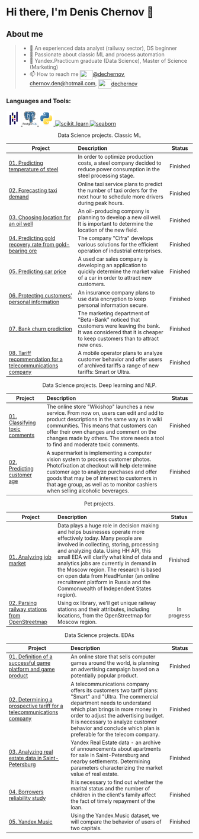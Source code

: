 # Hi there, I'm Denis Chernov 👋

## About me  
> - 🔭 An experienced data analyst (railway sector), DS beginner
> - 🌱 Passionate about classic ML and process automation
> - 📡 Yandex.Practicum graduate (Data Science), Master of Science (Marketing)
> - 📫 How to reach me <a href="https://t.me/dechernov" target="balnk"><img align="center" src="https://download.logo.wine/logo/Telegram_(software)/Telegram_(software)-Logo.wine.png" height="25" width="35" />@dechernov</a>, chernov.den@hotmail.com, <a href="https://www.linkedin.com/in/dechernov/" target="balnk"><img align="center" src="https://download.logo.wine/logo/LinkedIn/LinkedIn-Icon-Logo.wine.png" height="25" width="35" />dechernov</a>

<h3 align="left">Languages and Tools:</h3>
<p align="left"> <a href="https://pandas.pydata.org/" target="_blank" rel="noreferrer"> <img src="https://raw.githubusercontent.com/devicons/devicon/2ae2a900d2f041da66e950e4d48052658d850630/icons/pandas/pandas-original.svg" alt="pandas" width="40" height="40"/> </a> <a href="https://www.postgresql.org" target="_blank" rel="noreferrer"> <img src="https://raw.githubusercontent.com/devicons/devicon/master/icons/postgresql/postgresql-original-wordmark.svg" alt="postgresql" width="40" height="40"/> </a> <a href="https://www.python.org" target="_blank" rel="noreferrer"> <img src="https://raw.githubusercontent.com/devicons/devicon/master/icons/python/python-original.svg" alt="python" width="40" height="40"/> </a> <a href="https://scikit-learn.org/" target="_blank" rel="noreferrer"> <img src="https://upload.wikimedia.org/wikipedia/commons/0/05/Scikit_learn_logo_small.svg" alt="scikit_learn" width="40" height="40"/> </a> <a href="https://seaborn.pydata.org/" target="_blank" rel="noreferrer"> <img src="https://seaborn.pydata.org/_images/logo-mark-lightbg.svg" alt="seaborn" width="40" height="40"/> </a> </p>


<p align="center"> Data Science projects. Classic ML </p align="center">


| **Project** | **Description** | **Status** |
| -------------------- | :--------------------- |:---------------------------:|
| [01. Predicting temperature of steel](https://github.com/dechernov/DS_projects/blob/main/Yandex.Practicum%20projects/Predicting%20temperature%20of%20steel/final_project_final_version.ipynb)|In order to optimize production costs, a steel company decided to reduce power consumption in the steel processing stage.|Finished|
| [02. Forecasting taxi demand](https://github.com/dechernov/DS_projects/blob/main/Yandex.Practicum%20projects/Forecasting%20taxi%20demand/taxies_forecasting.ipynb)|Online taxi service plans to predict the number of taxi orders for the next hour to schedule more drivers during peak hours.|Finished|
| [03. Choosing location for an oil well](https://github.com/dechernov/DS_projects/blob/main/Yandex.Practicum%20projects/Choosing%20location%20for%20an%20oil%20well/oil.ipynb)|An oil-producing company is planning to develop a new oil well. It is important to determine the location of the new field.|Finished|
| [04. Predicting gold recovery rate from gold-bearing ore](https://github.com/dechernov/DS_projects/blob/main/Yandex.Practicum%20projects/Predicting%20gold%20concentration/gold%20prediction.ipynb)|The company "Cifra" develops various solutions for the efficient operation of industrial enterprises.|Finished|
| [05. Predicting car price](https://github.com/dechernov/DS_projects/blob/main/Yandex.Practicum%20projects/Predicting%20car%20price/car%20price.ipynb)|A used car sales company is developing an application to quickly determine the market value of a car in order to attract new customers.|Finished|
| [06. Protecting customers' personal information](https://github.com/dechernov/DS_projects/blob/main/Yandex.Practicum%20projects/Protecting%20customers'%20personal%20information/Protecting%20customers'%20personal%20information.ipynb)|An insurance company plans to use data encryption to keep personal information secure.|Finished|
| [07. Bank churn prediction](https://github.com/dechernov/DS_projects/blob/main/Yandex.Practicum%20projects/Bank%20churn%20prediction/Bank%20churn%20prediction.ipynb)|The marketing department of "Beta-Bank" noticed that customers were leaving the bank. It was considered that it is cheaper to keep customers than to attract new ones.|Finished|
| [08. Tariff recommendation for a telecommunications company](https://github.com/dechernov/DS_projects/blob/main/Yandex.Practicum%20projects/Tariff%20recommendation%20for%20a%20telecommunications%20company/Tariff%20recommendation%20for%20a%20telecommunications%20company.ipynb)|A mobile operator plans to analyze customer behavior and offer users of archived tariffs a range of new tariffs: Smart or Ultra.|Finished|


<p align="center"> Data Science projects. Deep learning and NLP. </p align="center">


| **Project** | **Description** | **Status** |
| -------------------- | :--------------------- |:---------------------------:|
| [01. Classifying toxic comments](https://github.com/dechernov/DS_projects/blob/main/Yandex.Practicum%20projects/Classifying%20toxic%20comments/toxic%20comments.ipynb)|The online store "Wikishop" launches a new service. From now on, users can edit and add to product descriptions in the same way as in wiki communities. This means that customers can offer their own changes and comment on the changes made by others. The store needs a tool to find and moderate toxic comments.|Finished|
| [02. Predicting customer age](https://github.com/dechernov/DS_projects/blob/main/Yandex.Practicum%20projects/Predicting%20customer%20age/predicting%20customer%20age.ipynb)|A supermarket is implementing a computer vision system to process customer photos. Photofixation at checkout will help determine customer age to analyze purchases and offer goods that may be of interest to customers in that age group, as well as to monitor cashiers when selling alcoholic beverages.|Finished|

<p align="center"> Pet projects. </p align="center">


| **Project** | **Description** | **Status** |
| -------------------- | :--------------------- |:---------------------------:|
| [01. Analyzing job market](https://github.com/dechernov/DS_projects/blob/main/Pet%20projects/analyzing%20data%20science%20job%20market_new.ipynb)|Data plays a huge role in decision making and helps businesses operate more effectively today. Many people are involved in collecting, storing, processing and analyzing data. Using HH API, this small EDA will clarify what kind of data and analytics jobs are currently in demand in the Moscow region. The research is based on open data from HeadHunter (an online recruitment platform in Russia and the Commonwealth of Independent States region).|Finished|
| [02. Parsing railway stations from OpenStreetmap](https://github.com/dechernov/DS_projects/blob/main/Pet%20projects/stations.ipynb)|Using ox library, we'll get unique railway stations and their attributes, including locations, from the OpenStreetmap for Moscow region.|In progress|

<p align="center"> Data Science projects. EDAs </p align="center">


| **Project** | **Description** | **Status** |
| -------------------- | :--------------------- |:---------------------------:|
| [01. Definition of a successful game platform and game product](https://github.com/dechernov/DS_projects/blob/main/Yandex.Practicum%20projects/Defining%20a%20successful%20gaming%20platform%20and%20product/games.ipynb)|An online store that sells computer games around the world, is planning an advertising campaign based on a potentially popular product.|Finished|
| [02. Determining a prospective tariff for a telecommunications company](https://github.com/dechernov/DS_projects/blob/main/Yandex.Practicum%20projects/Telecom%20company/Telecom%20company.ipynb)|A telecommunications company offers its customers two tariff plans: "Smart" and "Ultra. The commercial department needs to understand which plan brings in more money in order to adjust the advertising budget. It is necessary to analyze customer behavior and conclude which plan is preferable for the telecom company.|Finished|
| [03. Analyzing real estate data in Saint-Petersburg](https://github.com/dechernov/DS_projects/blob/main/Yandex.Practicum%20projects/Real%20estate/real%20estate.ipynb)|Yandex Real Estate data - an archive of announcements about apartments for sale in Saint-Petersburg and nearby settlements. Determining parameters characterizing the market value of real estate.|Finished|
| [04. Borrowers reliability study](https://github.com/dechernov/DS_projects/blob/main/Yandex.Practicum%20projects/Borrowers%20reliability%20study/Borrowers%20reliability%20study.ipynb)| It is necessary to find out whether the marital status and the number of children in the client's family affect the fact of timely repayment of the loan.|Finished|
| [05. Yandex.Music](https://github.com/dechernov/DS_projects/blob/main/Yandex.Practicum%20projects/Yandex.Music/Yandex.Music.ipynb)| Using the Yandex.Music dataset, we will compare the behavior of users of two capitals.|Finished|


<!--
**dechernov/dechernov** is a ✨ _special_ ✨ repository because its `README.md` (this file) appears on your GitHub profile.

Here are some ideas to get you started:

- 🔭 I’m currently working on ...
- 🌱 I’m currently learning ...
- 👯 I’m looking to collaborate on ...
- 🤔 I’m looking for help with ...
- 💬 Ask me about ...
- 📫 How to reach me: ...
- 😄 Pronouns: ...
- ⚡ Fun fact: ...
-->
